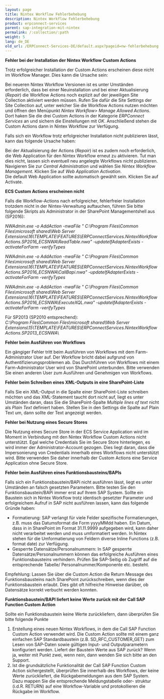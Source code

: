 ```yaml
---
layout: page
title: Nintex Workflow Fehlerbehebung
description: Nintex Workflow Fehlerbehebung
product: erpconnect-services
parent: sap-integration-mit-nintex
permalink: /:collection/:path
weight: 5
lang: de_DE
old_url: /ERPConnect-Services-DE/default.aspx?pageid=nw-fehlerbehebung
---
```


**Fehler bei der Installation der Nintex Workflow Custom Actions**

Trotz erfolgreicher Installation der Custom Actions erscheinen diese nicht im Workflow Manager. Dies kann die Ursache sein: 

Bei neueren Nintex Workflow Versionen ist es unter Umständen erforderlich, dass bei einer Neuinstallation und bei einer Aktualisierung (*Repair*) die Workflow Actions noch explizit auf der jeweiligen Site Collection aktiviert werden müssen. Rufen Sie dafür die Site Settings der Site Collection auf, unter welcher Sie die Workflow Actions nutzen möchten und öffnen den Menüpunkt *Nintex Workflow> Manage Allowed Actions*. Dort haken Sie die drei Custom Actions in der Kategorie *ERPConnect Services* an und sichern die Einstellungen mit *OK*. Anschließend stehen die Custom Actions dann in Nintex Workflow zur Verfügung. 

Falls sich ein Workflow trotz erfolgreicher Installation nicht publizieren lässt, kann das folgende Ursache haben:

Bei der Aktualisierung der Actions (*Repair*)  ist es zudem noch erforderlich, die Web Application für den Nintex Workflow erneut zu aktivieren. Tut man dies nicht, lassen sich eventuell neu angelegte Workflows nicht publizieren. Navigieren Sie zur *Central Administration* und wählen Sie *Nintex Workflow Management*. Klicken Sie auf *Web Application Activation*.<br>
Die default Web Application sollte automatisch gewählt sein. Klicken Sie auf Activate.

**ECS Custom Actions erscheinen nicht**

Falls die Workflow-Actions nach erfolgreicher, fehlerfreier Installation trotzdem nicht in der Nintex-Verwaltung auftauchen, führen Sie bitte folgende Skripts als Administrator in der SharePoint Managementshell aus (SP2016):

*NWAdmin.exe -o AddAction -nwaFile " C:\Program Files\Common Files\microsoft shared\Web Server Extensions\16\TEMPLATE\FEATURES\ERPConnectServices.NintexWorkflowActions.SP2016_ECSNWA\ReadTable.nwa" -updateIfAdapterExists -activateForFarm -verifyTypes*

*NWAdmin.exe -o AddAction -nwaFile " C:\Program Files\Common Files\microsoft shared\Web Server Extensions\16\TEMPLATE\FEATURES\ERPConnectServices.NintexWorkflowActions.SP2016_ECSNWA\CallBapi.nwa" -updateIfAdapterExists -activateForFarm -verifyTypes*

*NWAdmin.exe -o AddAction -nwaFile " C:\Program Files\Common Files\microsoft shared\Web Server Extensions\16\TEMPLATE\FEATURES\ERPConnectServices.NintexWorkflowActions.SP2016_ECSNWA\ExecuteXQL.nwa" -updateIfAdapterExists -activateForFarm -verifyTypes*

Für SP2013 (SP2010 entsprechend):<br>
*C:\Program Files\Common Files\microsoft shared\Web Server Extensions\15\TEMPLATE\FEATURES\ERPConnectServices.NintexWorkflowActions.SP2013_ECSNWA*\

            
 
**Fehler beim Ausführen von Workflows**

Ein gängiger Fehler tritt beim Ausführen von Workflows mit dem Farm-Administrator User auf. Der Workflow bricht dabei aufgrund von Authentifizierungsproblemen ab. Das Durchführen von Workflows mit einem Farm-Administrator User wird von SharePoint unterbunden. Bitte verwenden Sie einen anderen User zum Ausführen und Genehmigen von Workflows.   

**Fehler beim Schreiben eines XML-Outputs in eine SharePoint-Liste**

Falls Sie ein XML-Output in die Spalte einer SharePoint-Liste schreiben möchten und das XML-Statement taucht dort nicht auf, liegt es unter Umständen daran, dass Sie die SharePoint-Spalte *Multiple lines of text* nicht als *Plain Text* definiert haben. Stellen Sie in den Settings die Spalte auf Plain Text um, dann sollte der Text angezeigt werden. 

**Fehler bei Nutzung eines Secure Stores** 

Die Nutzung eines Secure Store in der ECS Service Application wird im Moment in Verbindung mit den Nintex Workflow Custom Actions nicht unterstützt. Egal welche Credentials Sie im Secure Store hinterlegen, es wird immer der Administrator-Account gezogen. Dies liegt daran, dass die Impersonierung von Credentials innerhalb eines Workflows nicht unterstützt wird.  Bitte verwenden Sie daher innerhalb der Custom Actions eine Service Application ohne Secure Store.   


**Fehler beim Ausführen eines Funktionsbausteins/BAPIs**

Falls sich ein Funktionsbaustein/BAPi nicht ausführen lässt, liegt es unter Umständen an falsch gesetzten Parametern. Bitte testen Sie den Funktionsbaustein/BAPi immer erst auf Ihrem SAP System. Sollte ein Baustein sich in Nintex Workflow trotz identisch gesetzter Parameter und erfolgreichem Aufruf in SAP nicht ausführen lassen, kann das folgende Gründe haben:

- Formatierung: SAP verlangt für viele Felder spezifische Formatierungen, z.B. muss das Datumsformat die Form yyyyMMdd haben. Ein Datum, dass in in SharePoint im Format 31.11.9999 aufgegeben wird, kann daher nicht verarbeitet werden und muss umformatiert werden. In Nintex stehen für die Umformatierung von Feldern diverse Inline Functions (z.B. format date) zur Verfügung. 
- Gesperrte Datensätze/Personalnummern: In SAP gesperrte Datensätze/Personalnummern können das erfolgreiche Ausführen eines Funktionsbausteins verhindern. Prüfen Sie SAP-Seitig ob Zugriff auf die entsprechende Tabelle/ Personalnummer/Komponente etc. besteht. 

Empfehlung: Lassen Sie über die Custom Action die Return Message des Funktionsbausteins nach SharePoint zurückschreiben, wenn dies der Funktionsbaustein erlaubt. Dies gibt oft hilfreiche Hinweise darüber, ob Datensätze korrekt verbucht werden konnten.  

**Funktionsbaustein/BAPI liefert keine Werte zurück mit der Call SAP Function Custom Action**

Sollte ein Funktionsbaustein keine Werte zurückliefern, dann überprüfen Sie bitte folgende Punkte

1. Erstellung eines neuen Nintex Workflows, in dem die Call SAP Function Custom Action verwendet wird. Die Custom Action sollte mit einem ganz einfachen SAP Standardbaustein (z.B. SD_RFC_CUSTOMER_GET) zum Lesen von SAP-Daten sowie gültigen Input- und Outputparametern konfiguriert werden. Liefert der Baustein Werte aus SAP zurück? Wenn ja, weiter mit Punkt zwei, wenn nein, dann wenden Sie sich bitte an den Support. 
2. Ist die grundsätzliche Funktionalität der Call SAP Function Custom Action sichergestellt, überprüfen Sie innerhalb des Workflows, der keine Werte zurückliefert, die Rückgabemeldungen aus dem SAP System. Dazu mappen Sie die entsprechende Meldungstabelle oder- struktur (i.d.R. RETURN) auf eine Workflow-Variable und protokollieren die Rückgabe im Workflow.      
